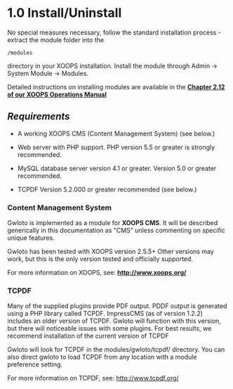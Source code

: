 # 1.0 Install\/Uninstall

No special measures necessary, follow the standard installation process - extract the module folder into the

```
/modules 
```

directory in your XOOPS installation. Install the module through Admin -&gt; System Module -&gt; Modules.

Detailed instructions on installing modules are available in the **[Chapter 2.12 of our XOOPS Operations Manual](https://www.gitbook.com/book/xoops/xoops-operations-guide/)**

## _**Requirements**_

* A working XOOPS CMS (Content Management System) (see below.)

* Web server with PHP support. PHP version 5.5 or greater is strongly recommended.

* MySQL database server version 4.1 or greater. Version 5.0 or greater recommended.

* TCPDF Version 5.2.000 or greater recommended (see below.)

### **Content Management System**

Gwloto is implemented as a module for **XOOPS CMS**. It will be described generically in this documentation as "CMS" unless commenting on specific unique features.

Gwloto has been tested with XOOPS version 2.5.5+ Other versions may work, but this is the only version tested and officially supported.

For more information on XOOPS, see: **http://www.xoops.org/**

### **TCPDF**

Many of the supplied plugins provide PDF output. PDDF output is generated using a PHP library called TCPDF. ImpressCMS (as of version 1.2.2) includes an older version of TCPDF. Gwloto will function with this version, but there will noticeable issues with some plugins. For best results, we recommend installation of the current version of TCPDF

Gwloto will look for TCPDF in the modules/gwloto/tcpdf/ directory. You can also direct gwloto to load TCPDF from any location with a module preference setting.

For more information on TCPDF, see: http://www.tcpdf.org/

